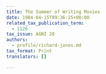 ```yaml
---
title: The Summer of Writing Movies
date: 1984-04-15T09:36:25+00:00
related_tax_publication_term:
  - 1126
tax_issue: AGNI 20
authors:
  - profile/richard-jones.md
tax_format: Print
translators: []

---
```

